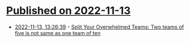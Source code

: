 # [Published on 2022-11-13](index.md)

* [2022-11-13, 13:26:39](https://news.ycombinator.com/item?id=33582818) - [Split Your Overwhelmed Teams: Two teams of five is not same as one team of ten](https://queue.acm.org/detail.cfm?id=3570920)
